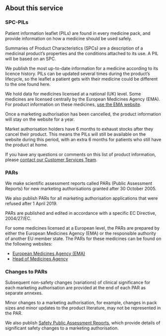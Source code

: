 ## About this service

### SPC-PILs

Patient information leaflet (PILs) are found in every medicine pack,
and provide information on how a medicine should be used safely.

Summaries of Product Characteristics (SPCs) are a description of a
medicinal product’s properties and the conditions attached to its use.
A PIL will be based on an SPC.

We publish the most up-to-date information for a medicine according to
its licence history. PILs can be updated several times during the product’s lifecycle, so
the leaflet a patient gets with their medicine could be different to
the one found here.

We hold data for medicines licensed at a national (UK) level. Some
medicines are licensed centrally by the European Medicines Agency
(EMA). For product information on these medicines, [use the EMA website][ema].

Once a marketing authorisation has been cancelled, the product
information will stay on the website for a year.

Market authorisation holders have 6 months to exhaust stocks after
they cancel their product. This means the PILs will still be available
on the website during this period, with an extra 6 months for patients
who still have the product at home.

If you have any questions or comments on this list of product
information, please [contact our Customer Services Team][customer services].

### PARs

We make scientific assessment reports called PARs (Public Assessment
Reports) for new marketing authorisations granted after 30 October 2005.

We also publish PARs for all marketing authorisation applications that
were refused after 1 April 2019.

PARs are published and edited in accordance with a specific EC
Directive, 2004/27/EC.

For some medicines licensed at a European level, the PARs are prepared
by either the European Medicines Agency (EMA) or the responsible
authority of another EU member state. The PARs for these medicines can
be found on the following websites:

- [European Medicines Agency (EMA)][ema medicine]
- [Head of Medicines Agency][head of med]

### Changes to PARs

Subsequent non-safety changes (variations) of clinical significance
for each marketing authorisation are provided at the end of each PAR
as separate annexes.

Minor changes to a marketing authorisation, for example, changes in
pack sizes and minor updates to the product literature, may not be
represented in the PAR.

We also publish [Safety Public Assessment Reports][spar], which provide
details of significant safety changes to a marketing authorisation.

[ema]: https://www.ema.europa.eu/en/medicines
[customer services]: https://www.gov.uk/guidance/contact-mhra#customer-services
[ema medicine]: https://www.ema.europa.eu/en/medicines/field_ema_web_categories%253Aname_field/Human/ema_group_types/ema_medicine
[head of med]: http://mri.medagencies.org/Human/
[spar]: https://www.gov.uk/guidance/safety-public-assessment-reports
